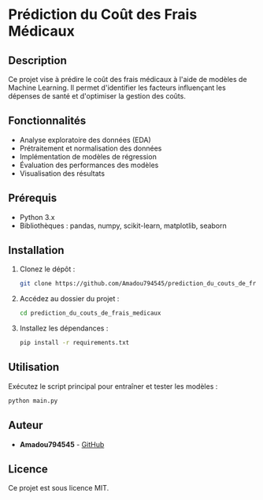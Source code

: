 # Prédiction du Coût des Frais Médicaux

## Description
Ce projet vise à prédire le coût des frais médicaux à l'aide de modèles de Machine Learning. Il permet d'identifier les facteurs influençant les dépenses de santé et d'optimiser la gestion des coûts.

## Fonctionnalités
- Analyse exploratoire des données (EDA)
- Prétraitement et normalisation des données
- Implémentation de modèles de régression
- Évaluation des performances des modèles
- Visualisation des résultats

## Prérequis
- Python 3.x
- Bibliothèques : pandas, numpy, scikit-learn, matplotlib, seaborn

## Installation
1. Clonez le dépôt :
   ```bash
   git clone https://github.com/Amadou794545/prediction_du_couts_de_frais_medicaux.git
   ```
2. Accédez au dossier du projet :
   ```bash
   cd prediction_du_couts_de_frais_medicaux
   ```
3. Installez les dépendances :
   ```bash
   pip install -r requirements.txt
   ```

## Utilisation
Exécutez le script principal pour entraîner et tester les modèles :
```bash
python main.py
```

## Auteur
- **Amadou794545** - [GitHub](https://github.com/Amadou794545)

## Licence
Ce projet est sous licence MIT.

